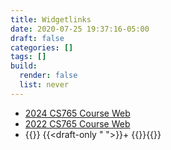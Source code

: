 ```yaml
---
title: Widgetlinks
date: 2020-07-25 19:37:16-05:00
draft: false
categories: []
tags: []
build:
  render: false
  list: never
---
```


+ [2024 CS765 Course Web](https://pages.graphics.cs.wisc.edu/765-24/)
+ [2022 CS765 Course Web](https://pages.graphics.cs.wisc.edu/765-22/)
+ {{<link allpages>}}
{{<draft-only " ">}}+ {{<link alldrafts>}}{{</draft-only>}}